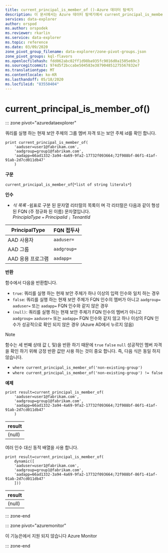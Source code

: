 ```yaml
---
title: current_principal_is_member_of ()-Azure 데이터 탐색기
description: 이 문서에서는 Azure 데이터 탐색기에서 current_principal_is_member_of ()에 대해 설명 합니다.
services: data-explorer
author: orspod
ms.author: orspodek
ms.reviewer: rkarlin
ms.service: data-explorer
ms.topic: reference
ms.date: 03/09/2020
zone_pivot_group_filename: data-explorer/zone-pivot-groups.json
zone_pivot_groups: kql-flavors
ms.openlocfilehash: fdd062abc02ff1d98ba935fc9016d0a1505e69c3
ms.sourcegitcommit: 974d5f2bccabe504583e387904851275567832e7
ms.translationtype: MT
ms.contentlocale: ko-KR
ms.lasthandoff: 05/18/2020
ms.locfileid: "83550404"
---
```

# <a name="current_principal_is_member_of"></a>current_principal_is_member_of()

::: zone pivot="azuredataexplorer"

쿼리를 실행 하는 현재 보안 주체의 그룹 멤버 자격 또는 보안 주체 id를 확인 합니다.

```kusto
print current_principal_is_member_of(
    'aaduser=user1@fabrikam.com', 
    'aadgroup=group1@fabrikam.com',
    'aadapp=66ad1332-3a94-4a69-9fa2-17732f093664;72f988bf-86f1-41af-91ab-2d7cd011db47'
    )
```

**구문**

`current_principal_is_member_of`(`*list of string literals*`)

**인수**

* *식 목록* -쉼표로 구분 된 문자열 리터럴의 목록이 며 각 리터럴은 다음과 같이 형성 된 FQN (주 정규화 된 이름) 문자열입니다.  
*PrinciplaType* `=` *Principalid* `;` *TenantId*

| PrincipalType   | FQN 접두사  |
|-----------------|-------------|
| AAD 사용자        | `aaduser=`  |
| AAD 그룹       | `aadgroup=` |
| AAD 응용 프로그램 | `aadapp=`   |

**반환**
  
함수에서 다음을 반환합니다.
* `true`: 쿼리를 실행 하는 현재 보안 주체가 하나 이상의 입력 인수와 일치 하는 경우
* `false`: 쿼리를 실행 하는 현재 보안 주체가 FQN 인수의 멤버가 아니고 `aadgroup=` `aaduser=` 또는 `aadapp=` FQN 인수와 같지 않은 경우
* `(null)`: 쿼리를 실행 하는 현재 보안 주체가 FQN 인수의 멤버가 아니고 `aadgroup=` `aaduser=` 또는 `aadapp=` FQN 인수와 같지 않고 하나 이상의 FQN 인수가 성공적으로 확인 되지 않은 경우 (Azure AD에서 누르지 않음) 

> [!NOTE]
> 함수는 세 번째 상태 값 (, 및)을 반환 하기 때문에 `true` `false` `null` 성공적인 멤버 자격을 확인 하기 위해 긍정 반환 값만 사용 하는 것이 중요 합니다. 즉, 다음 식은 동일 하지 않습니다.
> 
> * `where current_principal_is_member_of('non-existing-group')`
> * `where current_principal_is_member_of('non-existing-group') != false` 


**예제**

<!-- csl: https://help.kusto.windows.net/Samples -->
```kusto
print result=current_principal_is_member_of(
    'aaduser=user1@fabrikam.com', 
    'aadgroup=group1@fabrikam.com',
    'aadapp=66ad1332-3a94-4a69-9fa2-17732f093664;72f988bf-86f1-41af-91ab-2d7cd011db47'
    )
```

| result |
|--------|
| (null) |

여러 인수 대신 동적 배열을 사용 합니다.

<!-- csl: https://help.kusto.windows.net/Samples -->
```kusto
print result=current_principal_is_member_of(
    dynamic([
    'aaduser=user1@fabrikam.com', 
    'aadgroup=group1@fabrikam.com',
    'aadapp=66ad1332-3a94-4a69-9fa2-17732f093664;72f988bf-86f1-41af-91ab-2d7cd011db47'
    ]))
```

| result |
|--------|
| (null) |

::: zone-end

::: zone pivot="azuremonitor"

이 기능은에서 지원 되지 않습니다 Azure Monitor

::: zone-end
